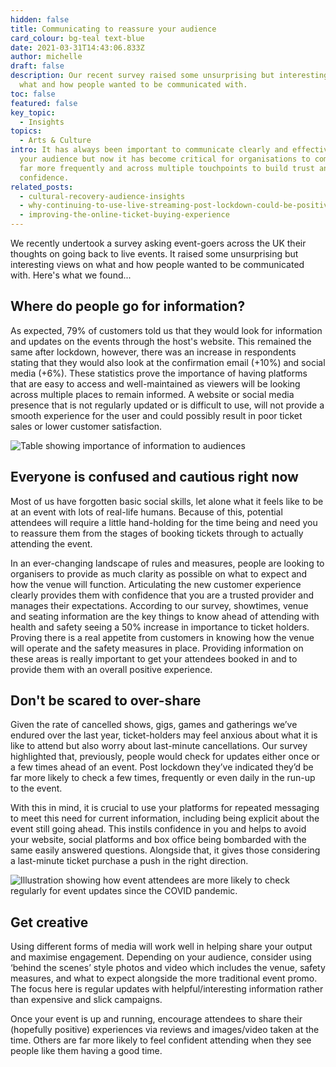 ```yaml
---
hidden: false
title: Communicating to reassure your audience
card_colour: bg-teal text-blue
date: 2021-03-31T14:43:06.833Z
author: michelle
draft: false
description: Our recent survey raised some unsurprising but interesting views on
  what and how people wanted to be communicated with.
toc: false
featured: false
key_topic:
  - Insights
topics:
  - Arts & Culture
intro: It has always been important to communicate clearly and effectively to
  your audience but now it has become critical for organisations to communicate
  far more frequently and across multiple touchpoints to build trust and
  confidence.
related_posts:
  - cultural-recovery-audience-insights
  - why-continuing-to-use-live-streaming-post-lockdown-could-be-positive-for-events
  - improving-the-online-ticket-buying-experience
---
```

We recently undertook a survey asking event-goers across the UK their thoughts on going back to live events. It raised some unsurprising but interesting views on what and how people wanted to be communicated with. Here's what we found...

## Where do people go for information?

As expected, 79% of customers told us that they would look for information and updates on the events through the host's website. This remained the same after lockdown, however, there was an increase in respondents stating that they would also look at the confirmation email (+10%) and social media (+6%). These statistics prove the importance of having platforms that are easy to access and well-maintained as viewers will be looking across multiple places to remain informed. A website or social media presence that is not regularly updated or is difficult to use, will not provide a smooth experience for the user and could possibly result in poor ticket sales or lower customer satisfaction.

![Table showing importance of information to audiences](https://madebykind.imgix.net/7-the-need-to-know.jpg)

## Everyone is confused and cautious right now

Most of us have forgotten basic social skills, let alone what it feels like to be at an event with lots of real-life humans. Because of this, potential attendees will require a little hand-holding for the time being and need you to reassure them from the stages of booking tickets through to actually attending the event.

In an ever-changing landscape of rules and measures, people are looking to organisers to provide as much clarity as possible on what to expect and how the venue will function. Articulating the new customer experience clearly provides them with confidence that you are a trusted provider and manages their expectations. According to our survey, showtimes, venue and seating information are the key things to know ahead of attending with health and safety seeing a 50% increase in importance to ticket holders. Proving there is a real appetite from customers in knowing how the venue will operate and the safety measures in place. Providing information on these areas is really important to get your attendees booked in and to provide them with an overall positive experience.

## Don't be scared to over-share

Given the rate of cancelled shows, gigs, games and gatherings we’ve endured over the last year, ticket-holders may feel anxious about what it is like to attend but also worry about last-minute cancellations. Our survey highlighted that, previously, people would check for updates either once or a few times ahead of an event. Post lockdown they’ve indicated they’d be far more likely to check a few times, frequently or even daily in the run-up to the event.

With this in mind, it is crucial to use your platforms for repeated messaging to meet this need for current information, including being explicit about the event still going ahead. This instils confidence in you and helps to avoid your website, social platforms and box office being bombarded with the same easily answered questions. Alongside that, it gives those considering a last-minute ticket purchase a push in the right direction.

![Illustration showing how event attendees are more likely to check regularly for event updates since the COVID pandemic.](https://madebykind.imgix.net/6-over-communicating.jpg)

## Get creative

Using different forms of media will work well in helping share your output and maximise engagement. Depending on your audience, consider using ‘behind the scenes’ style photos and video which includes the venue, safety measures, and what to expect alongside the more traditional event promo. The focus here is regular updates with helpful/interesting information rather than expensive and slick campaigns.

Once your event is up and running, encourage attendees to share their (hopefully positive) experiences via reviews and images/video taken at the time. Others are far more likely to feel confident attending when they see people like them having a good time.